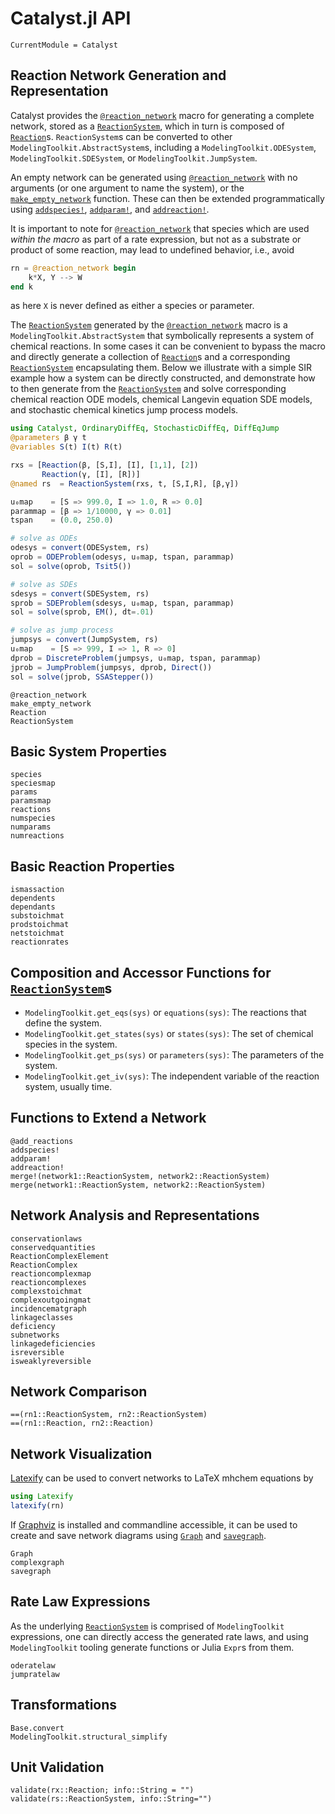 # Catalyst.jl API
```@meta
CurrentModule = Catalyst
```

## Reaction Network Generation and Representation
Catalyst provides the [`@reaction_network`](@ref) macro for generating a
complete network, stored as a [`ReactionSystem`](@ref), which in turn is
composed of [`Reaction`](@ref)s. `ReactionSystem`s can be converted to other
`ModelingToolkit.AbstractSystem`s, including a `ModelingToolkit.ODESystem`,
`ModelingToolkit.SDESystem`, or `ModelingToolkit.JumpSystem`.

An empty network can be generated using [`@reaction_network`](@ref) with no
arguments (or one argument to name the system), or the
[`make_empty_network`](@ref) function. These can then be extended
programmatically using [`addspecies!`](@ref), [`addparam!`](@ref), and
[`addreaction!`](@ref).

It is important to note for [`@reaction_network`](@ref) that species which are
used *within the macro* as part of a rate expression, but not as a substrate or
product of some reaction, may lead to undefined behavior, i.e., avoid
```julia
rn = @reaction_network begin
    k*X, Y --> W
end k
```
as here `X` is never defined as either a species or parameter.

The [`ReactionSystem`](@ref) generated by the [`@reaction_network`](@ref) macro
is a `ModelingToolkit.AbstractSystem` that symbolically represents a system of
chemical reactions. In some cases it can be convenient to bypass the macro and
directly generate a collection of [`Reaction`](@ref)s and a corresponding
[`ReactionSystem`](@ref) encapsulating them. Below we illustrate with a simple
SIR example how a system can be directly constructed, and demonstrate how to then
generate from the [`ReactionSystem`](@ref) and solve corresponding chemical
reaction ODE models, chemical Langevin equation SDE models, and stochastic
chemical kinetics jump process models. 

```julia
using Catalyst, OrdinaryDiffEq, StochasticDiffEq, DiffEqJump
@parameters β γ t
@variables S(t) I(t) R(t)

rxs = [Reaction(β, [S,I], [I], [1,1], [2])
       Reaction(γ, [I], [R])]
@named rs  = ReactionSystem(rxs, t, [S,I,R], [β,γ])

u₀map    = [S => 999.0, I => 1.0, R => 0.0]
parammap = [β => 1/10000, γ => 0.01]
tspan    = (0.0, 250.0)

# solve as ODEs
odesys = convert(ODESystem, rs)
oprob = ODEProblem(odesys, u₀map, tspan, parammap)
sol = solve(oprob, Tsit5())

# solve as SDEs
sdesys = convert(SDESystem, rs)
sprob = SDEProblem(sdesys, u₀map, tspan, parammap)
sol = solve(sprob, EM(), dt=.01)

# solve as jump process
jumpsys = convert(JumpSystem, rs)
u₀map    = [S => 999, I => 1, R => 0]
dprob = DiscreteProblem(jumpsys, u₀map, tspan, parammap)
jprob = JumpProblem(jumpsys, dprob, Direct())
sol = solve(jprob, SSAStepper())
```


```@docs
@reaction_network
make_empty_network
Reaction
ReactionSystem
```

## Basic System Properties
```@docs
species
speciesmap
params
paramsmap
reactions
numspecies
numparams
numreactions
```

## Basic Reaction Properties
```@docs
ismassaction
dependents
dependants
substoichmat
prodstoichmat
netstoichmat
reactionrates
```

## Composition and Accessor Functions for [`ReactionSystem`](@ref)s
- `ModelingToolkit.get_eqs(sys)` or `equations(sys)`: The reactions that define the system.
- `ModelingToolkit.get_states(sys)` or `states(sys)`: The set of chemical species in the system.
- `ModelingToolkit.get_ps(sys)` or `parameters(sys)`: The parameters of the system.
- `ModelingToolkit.get_iv(sys)`: The independent variable of the reaction
  system, usually time.

## Functions to Extend a Network
```@docs
@add_reactions
addspecies!
addparam!
addreaction!
merge!(network1::ReactionSystem, network2::ReactionSystem)
merge(network1::ReactionSystem, network2::ReactionSystem)
```

## Network Analysis and Representations
```@docs
conservationlaws
conservedquantities
ReactionComplexElement
ReactionComplex
reactioncomplexmap
reactioncomplexes
complexstoichmat
complexoutgoingmat
incidencematgraph
linkageclasses
deficiency
subnetworks
linkagedeficiencies
isreversible
isweaklyreversible
```

## Network Comparison 
```@docs
==(rn1::ReactionSystem, rn2::ReactionSystem)
==(rn1::Reaction, rn2::Reaction)
```

## Network Visualization
[Latexify](https://github.com/korsbo/Latexify.jl) can be used to convert
networks to LaTeX mhchem equations by
```julia
using Latexify
latexify(rn)
```

If [Graphviz](https://graphviz.org/) is installed and commandline accessible, it
can be used to create and save network diagrams using [`Graph`](@ref) and
[`savegraph`](@ref).
```@docs
Graph
complexgraph
savegraph
```

## Rate Law Expressions
As the underlying [`ReactionSystem`](@ref) is comprised of `ModelingToolkit`
expressions, one can directly access the generated rate laws, and using
`ModelingToolkit` tooling generate functions or Julia `Expr`s from them.
```@docs
oderatelaw
jumpratelaw
```

## Transformations
```@docs
Base.convert
ModelingToolkit.structural_simplify
```

## Unit Validation
```@docs
validate(rx::Reaction; info::String = "")
validate(rs::ReactionSystem, info::String="")
```
